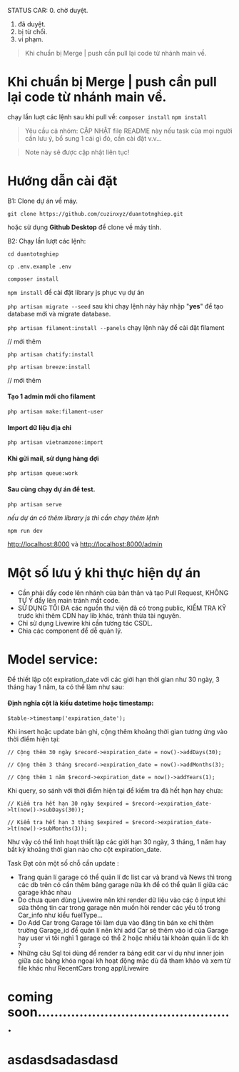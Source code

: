STATUS CAR:
0. chờ duyệt.
1. đã duyệt.
2. bị từ chối.
3. vi phạm.

> Khi chuẩn bị Merge | push cần pull lại code từ nhánh main về.
 
#  Khi chuẩn bị Merge | push cần pull lại code từ nhánh main về.
chạy lần luợt các lệnh sau khi pull về:
`composer install`
`npm install`

> Yêu cầu cả nhóm: CẬP NHẬT file README này nếu task của mọi người cần lưu ý, bổ sung 1 cái gì đó, cần cài đặt v.v...

> Note này sẽ được cập nhật liên tục!

# Hướng dẫn cài đặt
B1: Clone dự án về máy.

`git clone https://github.com/cuzinxyz/duantotnghiep.git`

hoặc sử dụng **Github Desktop** để clone về máy tính.

B2: Chạy lần lượt các lệnh:

`cd duantotnghiep`

`cp .env.example .env`

`composer install`

`npm install` để cài đặt library js phục vụ dự án

`php artisan migrate --seed` sau khi chạy lệnh này hãy nhập "**yes**"  để tạo database mới và migrate database.

`php artisan filament:install --panels` chạy lệnh này để cài đặt filament

// mới thêm

`php artisan chatify:install`

`php artisan breeze:install`

// mới thêm

#### Tạo 1 admin mới cho filament
`php artisan make:filament-user`


#### Import dữ liệu địa chỉ
`php artisan vietnamzone:import`


#### Khi gửi mail, sử dụng hàng đợi
`php artisan queue:work`

#### Sau cùng chạy dự án để test.
`php artisan serve` 

*nếu dự án có thêm library js thì cần chạy thêm lệnh*

`npm run dev`

[http://localhost:8000](http://localhost:8000) và
[http://localhost:8000/admin](http://localhost:8000/admin)


# Một số lưu ý khi thực hiện dự án
* Cần phải đẩy code lên nhánh của bản thân và tạo Pull Request, KHÔNG TỰ Ý đẩy lên main tránh mất code.
* SỬ DỤNG TỐI ĐA các nguồn thư viện đã có trong public, KIỂM TRA KỸ trước khi thêm CDN hay lib khác, tránh thừa tài nguyên.
* Chỉ sử dụng Livewire khi cần tương tác CSDL.
* Chia các component để dễ quản lý.




# Model service:
 Để thiết lập cột expiration_date với các giới hạn thời gian như 30 ngày, 3 tháng hay 1 năm, ta có thể làm như sau:

#### Định nghĩa cột là kiểu datetime hoặc timestamp:

`$table->timestamp('expiration_date');`

Khi insert hoặc update bản ghi, cộng thêm khoảng thời gian tương ứng vào thời điểm hiện tại:

`
// Cộng thêm 30 ngày
$record->expiration_date = now()->addDays(30);
`

`
// Cộng thêm 3 tháng
$record->expiration_date = now()->addMonths(3);
`

`
// Cộng thêm 1 năm
$record->expiration_date = now()->addYears(1);
`

Khi query, so sánh với thời điểm hiện tại để kiểm tra đã hết hạn hay chưa:

`
// Kiểm tra hết hạn 30 ngày
$expired = $record->expiration_date->lt(now()->subDays(30));
`

`
// Kiểm tra hết hạn 3 tháng
$expired = $record->expiration_date->lt(now()->subMonths(3));
`

Như vậy có thể linh hoạt thiết lập các giới hạn 30 ngày, 3 tháng, 1 năm hay bất kỳ khoảng thời gian nào cho cột expiration_date.



Task Đạt còn một số chỗ cần update :
+ Trang quản lí garage có thể quản lí đc list car và brand và News thì trong các db trên có cần thêm bảng garage nữa kh để có thể 
quản lí giữa các garage khác nhau
+ Do chưa quen dùng Livewire nên khi render dữ liệu vào các ô input khi sửa thông tin car trong garage nên muốn hỏi render các yếu tố trong
Car_info như kiểu fuelType... 
+ Do Add Car trong Garage tôi làm dựa vào đăng tin bán xe chỉ thêm trường Garage_id để quản lí nên khi add Car sẽ thêm vào id của Garage hay user vì tôi nghĩ 1 garage có thể 2 hoặc nhiều tài khoản quản lí đc kh ?
+ Những câu Sql toi dùng để render ra bảng edit car ví dụ như inner join giữa các bảng khóa ngoại kh hoạt động mặc dù đã tham khảo và xem từ file khác như RecentCars trong app\Livewire

# coming soon...............................................
# asdasdsadasdasd
